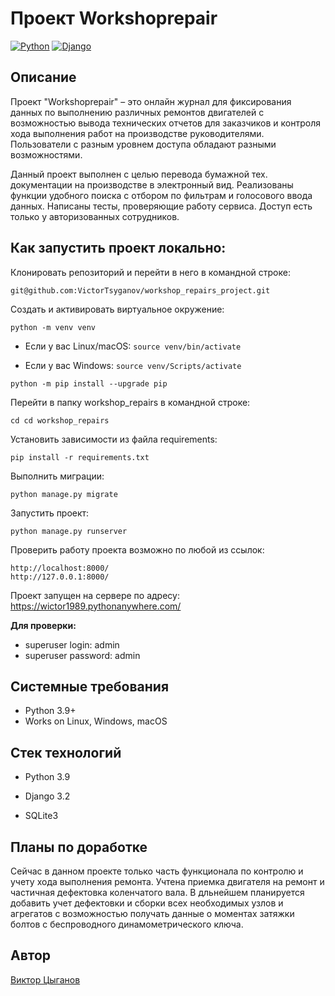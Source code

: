 # Проект Workshoprepair

[![Python](https://img.shields.io/badge/-Python-464641?style=flat-square&logo=Python)](https://www.python.org/)
[![Django](https://img.shields.io/badge/Django-464646?style=flat-square&logo=django)](https://www.djangoproject.com/)

## Описание

Проект "Workshoprepair" – это онлайн журнал для фиксирования данных по выполнению различных ремонтов двигателей с возможностью вывода технических отчетов для заказчиков и контроля хода выполнения работ на производстве руководителями. Пользователи с разным уровнем доступа обладают разными возможностями.

Данный проект выполнен с целью перевода бумажной тех. документации на производстве в электронный вид. Реализованы функции удобного поиска с отбором по фильтрам и голосового ввода данных. Написаны тесты, проверяющие работу сервиса. Доступ есть только у авторизованных сотрудников.

## Как запустить проект локально:

Клонировать репозиторий и перейти в него в командной строке:

``` git@github.com:VictorTsyganov/workshop_repairs_project.git ```

Создать и активировать виртуальное окружение:

``` python -m venv venv ``` 

* Если у вас Linux/macOS:
    ``` source venv/bin/activate ``` 

* Если у вас Windows:
    ``` source venv/Scripts/activate ```
    
``` python -m pip install --upgrade pip ``` 

Перейти в папку workshop_repairs в командной строке:

``` cd cd workshop_repairs ``` 

Установить зависимости из файла requirements:

``` pip install -r requirements.txt ``` 

Выполнить миграции:

``` python manage.py migrate ``` 

Запустить проект:

``` python manage.py runserver ```

Проверить работу проекта возможно по любой из ссылок:

```
http://localhost:8000/
http://127.0.0.1:8000/
```

Проект запущен на сервере по адресу: https://wictor1989.pythonanywhere.com/

**Для проверки:**
* superuser login: admin
* superuser password: admin

## Системные требования
- Python 3.9+
- Works on Linux, Windows, macOS

## Стек технологий

- Python 3.9

- Django 3.2

- SQLite3

## Планы по доработке

Сейчас в данном проекте только часть функционала по контролю и учету хода выполнения ремонта. Учтена приемка двигателя на ремонт и частичная дефектовка коленчатого вала. В дльнейшем планируется добавить учет дефектовки и сборки всех необходимых узлов и агрегатов с возможностью получать данные о моментах затяжки болтов с беспроводного динамометрического ключа.

## Автор

[Виктор Цыганов](https://github.com/VictorTsyganov)
